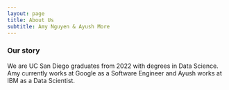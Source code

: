 ```yaml
---
layout: page
title: About Us
subtitle: Amy Nguyen & Ayush More
---
```


### Our story

We are UC San Diego graduates from 2022 with degrees in Data Science. Amy currently works at Google as a Software Engineer and Ayush works at IBM as a Data Scientist.
